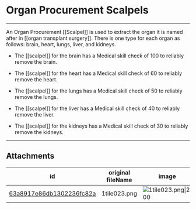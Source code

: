 # Organ Procurement Scalpels

 

---

An Organ Procurement [[Scalpel]] is used to extract the organ it is named after in [[organ transplant surgery]]. There is one type for each organ as follows: brain, heart, lungs, liver, and kidneys.

- The [[scalpel]] for the brain has a Medical skill check of 100 to reliably remove the brain.

- The [[scalpel]] for the heart has a Medical skill check of 60 to reliably remove the heart.

- The [[scalpel]] for the lungs has a Medical skill check of 50 to reliably remove the lungs.

- The [[scalpel]] for the liver has a Medical skill check of 40 to reliably remove the liver.

- The [[scalpel]] for the kidneys has a Medical skill check of 30 to reliably remove the kidneys.

---

## Attachments

id | original fileName | image
---|---|---
[63a8917e86db1302236fc82a](63a8917e86db1302236fc82a.png) | 1tile023.png | ![1tile023.png\|200](63a8917e86db1302236fc82a.png)